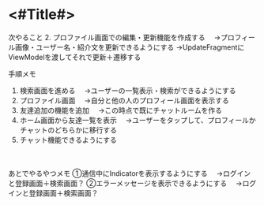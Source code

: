 #  <#Title#>

次やること
2. プロファイル画面での編集・更新機能を作成する
　→プロフィール画像・ユーザー名・紹介文を更新できるようにする
  →UpdateFragmentにViewModelを渡してそれで更新＋遷移する


手順メモ
1. 検索画面を進める
　→ユーザーの一覧表示・検索ができるようにする
2. プロファイル画面
　→自分と他の人のプロフィール画面を表示する
3. 友達追加の機能を追加
　→この時点で既にチャットルームを作る
4. ホーム画面から友達一覧を表示
　→ユーザーをタップして、プロフィールかチャットのどちらかに移行する
5. チャット機能できるようにする

　

あとでやるやつメモ
①通信中にIndicatorを表示するようにする
　→ログインと登録画面＋検索画面？
②エラーメッセージを表示できるようにする
　→ログインと登録画面＋検索画面？
